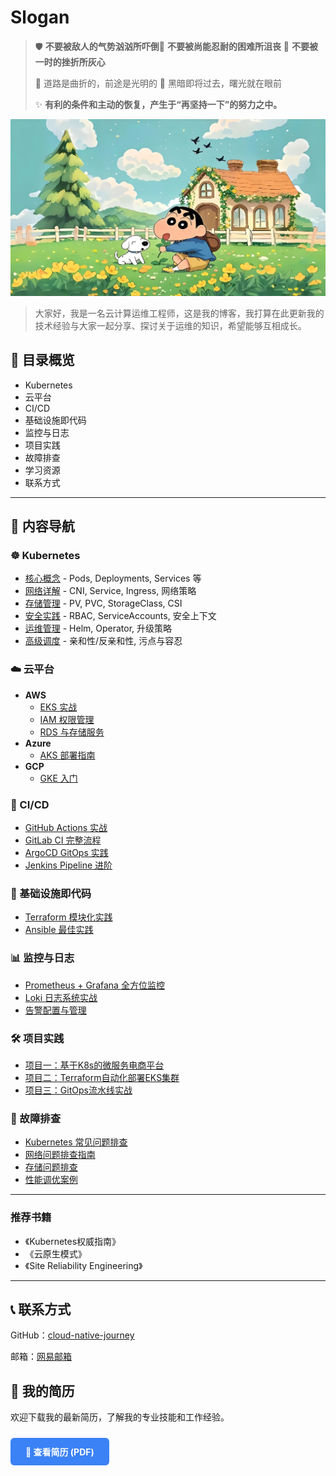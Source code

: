 # Slogan

> 🛡️ **不要被敌人的气势汹汹所吓倒**💪 **不要被尚能忍耐的困难所沮丧**  🌱 **不要被一时的挫折所灰心** 
>
> 🧭 道路是曲折的，前途是光明的  🌅 黑暗即将过去，曙光就在眼前
>
> ✨ **有利的条件和主动的恢复，产生于“再坚持一下”的努力之中。**


![](index.assets/banner.png)

>  大家好，我是一名云计算运维工程师，这是我的博客，我打算在此更新我的技术经验与大家一起分享、探讨关于运维的知识，希望能够互相成长。

## 📖 目录概览

<!-- TOC -->

- Kubernetes
- 云平台
- CI/CD
- 基础设施即代码
- 监控与日志
- 项目实践
- 故障排查
- 学习资源
- 联系方式

<!-- TOC -->

------

## 🚀 内容导航

### ☸️ Kubernetes

- [核心概念](https://01-kubernetes/01-核心概念.md) - Pods, Deployments, Services 等
- [网络详解](https://01-kubernetes/02-网络.md) - CNI, Service, Ingress, 网络策略
- [存储管理](https://01-kubernetes/03-存储.md) - PV, PVC, StorageClass, CSI
- [安全实践](https://01-kubernetes/04-安全.md) - RBAC, ServiceAccounts, 安全上下文
- [运维管理](https://01-kubernetes/05-运维.md) - Helm, Operator, 升级策略
- [高级调度](https://01-kubernetes/06-调度.md) - 亲和性/反亲和性, 污点与容忍

### ☁️ 云平台

- **AWS**
  - [EKS 实战](https://02-cloud-providers/AWS/01-EKS-实战.md)
  - [IAM 权限管理](https://02-cloud-providers/AWS/02-IAM-权限管理.md)
  - [RDS 与存储服务](https://02-cloud-providers/AWS/03-RDS与存储.md)
- **Azure**
  - [AKS 部署指南](https://02-cloud-providers/Azure/01-AKS-部署指南.md)
- **GCP**
  - [GKE 入门](https://02-cloud-providers/GCP/01-GKE-入门.md)

### 🔁 CI/CD

- [GitHub Actions 实战](https://03-ci-cd/01-GitHub-Actions-实战.md)
- [GitLab CI 完整流程](https://03-ci-cd/02-GitLab-CI-完整流程.md)
- [ArgoCD GitOps 实践](https://03-ci-cd/03-ArgoCD-GitOps-实践.md)
- [Jenkins Pipeline 进阶](https://03-ci-cd/04-Jenkins-Pipeline-进阶.md)

### 📜 基础设施即代码

- [Terraform 模块化实践](https://04-infrastructure-as-code/01-Terraform-模块化实践.md)
- [Ansible 最佳实践](https://04-infrastructure-as-code/02-Ansible-最佳实践.md)

### 📊 监控与日志

- [Prometheus + Grafana 全方位监控](https://05-monitoring-logging/01-Prometheus-Grafana-全方位监控.md)
- [Loki 日志系统实战](https://05-monitoring-logging/02-Loki-日志系统实战.md)
- [告警配置与管理](https://05-monitoring-logging/03-告警配置与管理.md)

### 🛠️ 项目实践

- [项目一：基于K8s的微服务电商平台](https://06-projects/01-基于K8s的微服务电商平台.md)
- [项目二：Terraform自动化部署EKS集群](https://06-projects/02-Terraform自动化部署EKS集群.md)
- [项目三：GitOps流水线实战](https://06-projects/03-GitOps流水线实战.md)

### 🔧 故障排查

- [Kubernetes 常见问题排查](https://07-problem-solving/01-Kubernetes-常见问题排查.md)
- [网络问题排查指南](https://07-problem-solving/02-网络问题排查指南.md)
- [存储问题排查](https://07-problem-solving/03-存储问题排查.md)
- [性能调优案例](https://07-problem-solving/04-性能调优案例.md)

------

### 推荐书籍

- 《Kubernetes权威指南》
- 《云原生模式》
- 《Site Reliability Engineering》

------

## 📞 联系方式

GitHub：[cloud-native-journey](https://github.com/weizhiwang221/cloud-native-journey) 

邮箱：[网易邮箱](https://mailto:weizhiwanglinux@163.com/)


## 📄 我的简历

欢迎下载我的最新简历，了解我的专业技能和工作经验。

<a href="/cloud-native-journey/assets/resume.pdf" target="_blank" class="resume-button">
  <span class="twemoji">📄</span> 查看简历 (PDF)
</a>

<style>
.resume-button {
  display: inline-block;
  background-color: #3b82f6;
  color: white;
  padding: 12px 24px;
  border-radius: 6px;
  text-decoration: none;
  font-weight: bold;
  margin: 10px 0;
  transition: background-color 0.3s;
}
.resume-button:hover {
  background-color: #2563eb;
  color: white;
  text-decoration: none;
}
</style>